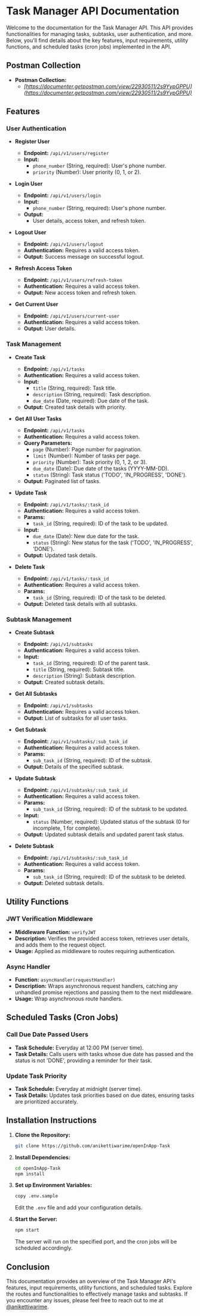# Task Manager API Documentation

Welcome to the documentation for the Task Manager API. This API provides functionalities for managing tasks, subtasks, user authentication, and more. Below, you'll find details about the key features, input requirements, utility functions, and scheduled tasks (cron jobs) implemented in the API.


## Postman Collection
- **Postman Collection:** 
  - *[https://documenter.getpostman.com/view/22930511/2s9YypGPPU](https://documenter.getpostman.com/view/22930511/2s9YypGPPU)*

## Features

### User Authentication

- **Register User**
  - **Endpoint:** `/api/v1/users/register`
  - **Input:**
    - `phone_number` (String, required): User's phone number.
    - `priority` (Number): User priority (0, 1, or 2).

- **Login User**
  - **Endpoint:** `/api/v1/users/login`
  - **Input:**
    - `phone_number` (String, required): User's phone number.
  - **Output:**
    - User details, access token, and refresh token.

- **Logout User**
  - **Endpoint:** `/api/v1/users/logout`
  - **Authentication:** Requires a valid access token.
  - **Output:** Success message on successful logout.

- **Refresh Access Token**
  - **Endpoint:** `/api/v1/users/refresh-token`
  - **Authentication:** Requires a valid access token.
  - **Output:** New access token and refresh token.

- **Get Current User**
  - **Endpoint:** `/api/v1/users/current-user`
  - **Authentication:** Requires a valid access token.
  - **Output:** User details.

<!-- - **Update User**
  - **Endpoint:** `/api/v1/users/update`
  - **Authentication:** Requires a valid access token.
  - **Input:**
    - `fullname` (String): User's full name.
    - `email` (String): User's email address.
  - **Output:** Updated user details. -->

### Task Management

- **Create Task**
  - **Endpoint:** `/api/v1/tasks`
  - **Authentication:** Requires a valid access token.
  - **Input:**
    - `title` (String, required): Task title.
    - `description` (String, required): Task description.
    - `due_date` (Date, required): Due date of the task.
  - **Output:** Created task details with priority.

- **Get All User Tasks**
  - **Endpoint:** `/api/v1/tasks`
  - **Authentication:** Requires a valid access token.
  - **Query Parameters:**
    - `page` (Number): Page number for pagination.
    - `limit` (Number): Number of tasks per page.
    - `priority` (Number): Task priority (0, 1, 2, or 3).
    - `due_date` (Date): Due date of the tasks (YYYY-MM-DD).
    - `status` (String): Task status ('TODO', 'IN_PROGRESS', 'DONE').
  - **Output:** Paginated list of tasks.

- **Update Task**
  - **Endpoint:** `/api/v1/tasks/:task_id`
  - **Authentication:** Requires a valid access token.
  - **Params:**
    - `task_id` (String, required): ID of the task to be updated.
  - **Input:**
    - `due_date` (Date): New due date for the task.
    - `status` (String): New status for the task ('TODO', 'IN_PROGRESS', 'DONE').
  - **Output:** Updated task details.

- **Delete Task**
  - **Endpoint:** `/api/v1/tasks/:task_id`
  - **Authentication:** Requires a valid access token.
  - **Params:**
    - `task_id` (String, required): ID of the task to be deleted.
  - **Output:** Deleted task details with all subtasks.

### Subtask Management

- **Create Subtask**
  - **Endpoint:** `/api/v1/subtasks`
  - **Authentication:** Requires a valid access token.
  - **Input:**
    - `task_id` (String, required): ID of the parent task.
    - `title` (String, required): Subtask title.
    - `description` (String): Subtask description.
  - **Output:** Created subtask details.

- **Get All Subtasks**
  - **Endpoint:** `/api/v1/subtasks`
  - **Authentication:** Requires a valid access token.
  - **Output:** List of subtasks for all user tasks.

- **Get Subtask**
  - **Endpoint:** `/api/v1/subtasks/:sub_task_id`
  - **Authentication:** Requires a valid access token.
  - **Params:**
    - `sub_task_id` (String, required): ID of the subtask.
  - **Output:** Details of the specified subtask.

- **Update Subtask**
  - **Endpoint:** `/api/v1/subtasks/:sub_task_id`
  - **Authentication:** Requires a valid access token.
  - **Params:**
    - `sub_task_id` (String, required): ID of the subtask to be updated.
  - **Input:**
    - `status` (Number, required): Updated status of the subtask (0 for incomplete, 1 for complete).
  - **Output:** Updated subtask details and updated parent task status.

- **Delete Subtask**
  - **Endpoint:** `/api/v1/subtasks/:sub_task_id`
  - **Authentication:** Requires a valid access token.
  - **Params:**
    - `sub_task_id` (String, required): ID of the subtask to be deleted.
  - **Output:** Deleted subtask details.

## Utility Functions

### JWT Verification Middleware

- **Middleware Function:** `verifyJWT`
- **Description:** Verifies the provided access token, retrieves user details, and adds them to the request object.
- **Usage:** Applied as middleware to routes requiring authentication.

### Async Handler

- **Function:** `asyncHandler(requestHandler)`
- **Description:** Wraps asynchronous request handlers, catching any unhandled promise rejections and passing them to the next middleware.
- **Usage:** Wrap asynchronous route handlers.

## Scheduled Tasks (Cron Jobs)

### Call Due Date Passed Users

- **Task Schedule:** Everyday at 12:00 PM (server time).
- **Task Details:** Calls users with tasks whose due date has passed and the status is not 'DONE', providing a reminder for their task.

### Update Task Priority

- **Task Schedule:** Everyday at midnight (server time).
- **Task Details:** Updates task priorities based on due dates, ensuring tasks are prioritized accurately.

## Installation Instructions

1. **Clone the Repository:**
   ```bash
   git clone https://github.com/anikettiwarime/openInApp-Task
   ```

2. **Install Dependencies:**
   ```bash
   cd openInApp-Task
   npm install
   ```

3. **Set up Environment Variables:**
   ```bash
   copy .env.sample
   ```

   Edit the `.env` file and add your configuration details.

4. **Start the Server:**
   ```bash
   npm start
   ```

   The server will run on the specified port, and the cron jobs will be scheduled accordingly.

## Conclusion

This documentation provides an overview of the Task Manager API's features, input requirements, utility functions, and scheduled tasks. Explore the routes and functionalities to effectively manage tasks and subtasks. If you encounter any issues, please feel free to reach out to me at [@anikettiwarime](https://www.linkedin.com/in/anikettiwarime/).

